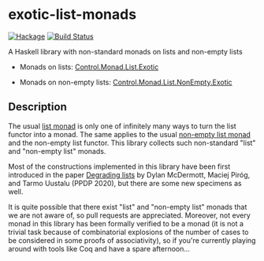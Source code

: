 # exotic-list-monads

[![Hackage](https://img.shields.io/hackage/v/exotic-list-monads.svg)](https://hackage.haskell.org/package/exotic-list-monads) [![Build Status](https://api.travis-ci.com/maciejpirog/exotic-list-monads.png?branch=master)](http://travis-ci.com/maciejpirog/exotic-list-monads)

A Haskell library with non-standard monads on lists and non-empty lists

- Monads on lists: [Control.Monad.List.Exotic](https://hackage.haskell.org/package/exotic-list-monads-1.0.0/docs/Control-Monad-List-Exotic.html)

- Monads on non-empty lists: [Control.Monad.List.NonEmpty.Exotic](https://hackage.haskell.org/package/exotic-list-monads-1.0.0/docs/Control-Monad-List-NonEmpty-Exotic.html)

## Description

The usual [list monad](https://hackage.haskell.org/package/base-4.14.0.0/docs/src/GHC.Base.html#line-1133) is only one of infinitely many ways to turn the list functor into a monad. The same applies to the usual [non-empty list monad](https://hackage.haskell.org/package/base-4.14.0.0/docs/src/GHC.Base.html#line-1105) and the non-empty list functor. This library collects such non-standard "list" and "non-empty list" monads.

Most of the constructions implemented in this library have been first introduced in the paper [Degrading lists](degrading-lists.pdf) by Dylan McDermott, Maciej Piróg, and Tarmo Uustalu (PPDP 2020), but there are some new specimens as well.

It is quite possible that there exist "list" and "non-empty list" monads that we are not aware of, so pull requests are appreciated. Moreover, not every monad in this library has been formally verified to be a monad (it is not a trivial task because of combinatorial explosions of the number of cases to be considered in some proofs of associativity), so if you're currently playing around with tools like Coq and have a spare afternoon...
